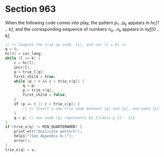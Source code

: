 # Section 963

When the following code comes into play, the pattern $p_1\ldots p_k$ appears in *hc[1 .. k]*, and the corresponding sequence of numbers $n_0\ldots n_k$ appears in *hyf[0 .. k]*.

```c << Insert a new pattern into the linked trie >>=
// << Compute the trie op code, |v|, and set |l = 0| >>
q = 0;
hc[0] = cur_lang;
while (l <= k) {
    c = hc[l];
    incr(l);
    p = trie_l[q];
    first_child = true;
    while (p > 0 && c > trie_c[p]) {
        q = p;
        p = trie_r[q];
        first_child = false;
    }
    if (p == 0 || c < trie_c[p]) {
        // << Insert a new trie node between |q| and |p|, and make |p| point to it >>
    }
    q = p; // now node |q| represents $p_1\ldots p_{l - 1}$
}
if (trie_o[q] != MIN_QUARTERWORD) {
    print_err("Duplicate pattern");
    help1("(See Appendix H.)");
    error();
}
trie_o[q] = v;
```
